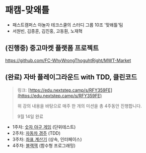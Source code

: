 # 패캠-맞왜틀

* 패스트캠퍼스 야놀자 테크스쿨의 스터디 그룹 10조 '맞왜틀'팀
* 서원빈, 김종훈, 김진홍, 고동훤, 노재혁

## (진행중) 중고마켓 플랫폼 프로젝트

https://github.com/FC-WhyWrongThoguhtRight/MWT-Market

## (완료) 자바 플레이그라운드 with TDD, 클린코드

> 링크: [https://edu.nextstep.camp/s/RFY359FE](https://edu.nextstep.camp/s/RFY359FE)
> 
> 위 강의 내용을 바탕으로 매주 한 개의 미션을 총 4주동안 진행합니다.
> 
> 9월 14일 완료

* 1주차: [숫자 야구 게임](https://github.com/FC-WhyWrongThoguhtRight/java-baseball-playground) (단위테스트)
* 2주차: [자동차 경주](https://github.com/FC-WhyWrongThoguhtRight/java-racingcar-playground) (TDD)
* 3주차: [좌표 계산기](https://github.com/FC-WhyWrongThoguhtRight/java-coordinate-playground) (상속, 인터페이스)
* 4주차: [블랙잭](https://github.com/FC-WhyWrongThoguhtRight/java-blackjack-playground) (함수형 프로그래밍)
